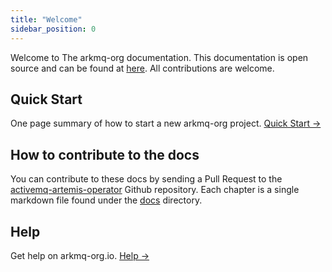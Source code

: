 ```yaml
---
title: "Welcome"
sidebar_position: 0
---
```


Welcome to The arkmq-org documentation. This documentation is open source and can be found at [here](https://github.com/arkmq-org/activemq-artemis-operator/tree/main/docs). All contributions are welcome.

## Quick Start

One page summary of how to start a new arkmq-org project. [Quick Start →](getting-started/001-quick-start.md)

## How to contribute to the docs

You can contribute to these docs by sending a Pull Request to the [activemq-artemis-operator](https://github.com/arkmq-org/activemq-artemis-operator) Github repository.
Each chapter is a single markdown file found under the [docs](https://github.com/arkmq-org/activemq-artemis-operator/tree/main/docs) directory.

## Help

Get help on arkmq-org.io. [Help →](../help/)